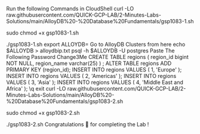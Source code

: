 Run the following Commands in CloudShell
curl -LO raw.githubusercontent.com/QUICK-GCP-LAB/2-Minutes-Labs-Solutions/main/AlloyDB%20-%20Database%20Fundamentals/gsp1083-1.sh

sudo chmod +x gsp1083-1.sh

./gsp1083-1.sh
export ALLOYDB=
Go to AlloyDB Clusters from here
echo $ALLOYDB  > alloydbip.txt
psql -h $ALLOYDB -U postgres
Paste The Following Password
Change3Me
CREATE TABLE regions (
    region_id bigint NOT NULL,
    region_name varchar(25)
) ;
ALTER TABLE regions ADD PRIMARY KEY (region_id);
INSERT INTO regions VALUES ( 1, 'Europe' );
INSERT INTO regions VALUES ( 2, 'Americas' );
INSERT INTO regions VALUES ( 3, 'Asia' );
INSERT INTO regions VALUES ( 4, 'Middle East and Africa' );
\q
exit
curl -LO raw.githubusercontent.com/QUICK-GCP-LAB/2-Minutes-Labs-Solutions/main/AlloyDB%20-%20Database%20Fundamentals/gsp1083-2.sh

sudo chmod +x gsp1083-2.sh

./gsp1083-2.sh
Congratulations 🎉 for completing the Lab !
